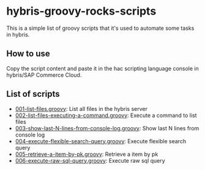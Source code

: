 # hybris-groovy-rocks-scripts
This is a simple list of groovy scripts that it's used to automate some tasks in hybris.

## How to use
Copy the script content and paste it in the hac scripting language console in hybris/SAP Commerce Cloud.

## List of scripts

- [001-list-files.groovy](/scripts/001-list-files.groovy): List all files in the hybris server
- [002-list-files-executing-a-command.groovy](/scripts/002-list-files-executing-a-command.groovy): Execute a command to list files
- [003-show-last-N-lines-from-console-log.groovy](/scripts/003-show-last-N-lines-from-console-log.groovy): Show last N lines from console log
- [004-execute-flexible-search-query.groovy](/scripts/004-execute-flexible-search-query.groovy): Execute flexible search query
- [005-retrieve-a-item-by-pk.groovy](/scripts/005-retrieve-a-item-by-pk.groovy): Retrieve a item by pk
- [006-execute-raw-sql-query.groovy](/scripts/006-execute-raw-sql-query.groovy): Execute raw sql query